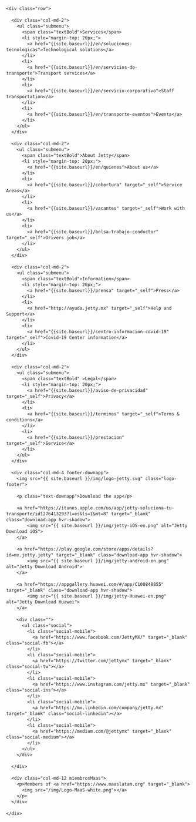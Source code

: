 <div class="container-fluid footer">
  <div class="container">

    <div class="row">

      <div class="col-md-2">
        <ul class="submenu">
          <span class="textBold">Services</span>
          <li style="margin-top: 20px;">
            <a href="{{site.baseurl}}/en/soluciones-tecnologicas">Technological solutions</a>
          </li>
          <li>
            <a href="{{site.baseurl}}/en/servicios-de-transporte">Transport services</a>
          </li>
          <li>
            <a href="{{site.baseurl}}/en/servicio-corporativo">Staff transportation</a>
          </li>
          <li>
            <a href="{{site.baseurl}}/en/transporte-eventos">Events</a>
          </li>
        </ul>
      </div>

      <div class="col-md-2">
        <ul class="submenu">
          <span class="textBold">About Jetty</span>
          <li style="margin-top: 20px;">
            <a href="{{site.baseurl}}/en/quienes">About us</a>
          </li>
          <li>
            <a href="{{site.baseurl}}/cobertura" target="_self">Service Areas</a>
          </li>
          <li>
            <a href="{{site.baseurl}}/vacantes" target="_self">Work with us</a>
          </li>
          <li>
            <a href="{{site.baseurl}}/bolsa-trabajo-conductor" target="_self">Drivers job</a>
          </li>
        </ul>
      </div>

      <div class="col-md-2">
        <ul class="submenu">
          <span class="textBold">Information</span>
          <li style="margin-top: 20px;">
            <a href="{{site.baseurl}}/prensa" target="_self">Press</a>
          </li>
          <li>
            <a href="http://ayuda.jetty.mx" target="_self">Help and Support</a>
          </li>
          <li>
            <a href="{{site.baseurl}}/centro-informacion-covid-19" target="_self">Covid-19 Center information</a>
          </li>
        </ul>
      </div>

      <div class="col-md-2">
        <ul class="submenu">
          <span class="textBold" >Legal</span>
          <li style="margin-top: 20px;">
            <a href="{{site.baseurl}}/aviso-de-privacidad" target="_self">Privacy</a>
          </li>
          <li>
            <a href="{{site.baseurl}}/terminos" target="_self">Terms & conditions</a>
          </li>
          <li>
            <a href="{{site.baseurl}}/prestacion" target="_self">Service</a>
          </li>
        </ul>
      </div>

      <div class="col-md-4 footer-downapp">
        <img src="{{ site.baseurl }}/img/logo-jetty.svg" class="logo-footer">

        <p class="text-downapp">Download the app</p>

        <a href="https://itunes.apple.com/us/app/jetty-soluciona-tu-transporte/id1276413293?l=es&ls=1&mt=8" target="_blank" class="download-app hvr-shadow">
            <img src="{{ site.baseurl }}/img/jetty-iOS-en.png" alt="Jetty Download iOS">
        </a>

        <a href="https://play.google.com/store/apps/details?id=mx.jetty.jetty" target="_blank" class="download-app hvr-shadow">
            <img src="{{ site.baseurl }}/img/jetty-android-en.png" alt="Jetty Download Android">
        </a>

        <a href="https://appgallery.huawei.com/#/app/C100848855" target="_blank" class="download-app hvr-shadow">
            <img src="{{ site.baseurl }}/img/jetty-Huawei-en.png" alt="Jetty Download Huawei">
        </a>

        <div class="">
          <ul class="social">
            <li class="social-mobile">
              <a href="https://www.facebook.com/JettyMX/" target="_blank" class="social-fb"></a>
            </li>
            <li class="social-mobile">
              <a href="https://twitter.com/jettymx" target="_blank" class="social-tw"></a>
            </li>
            <li class="social-mobile">
              <a href="https://www.instagram.com/jetty.mx" target="_blank" class="social-ins"></a>
            </li>
            <li class="social-mobile">
              <a href="https://mx.linkedin.com/company/jetty.mx" target="_blank" class="social-linkedin"></a>
            </li>
            <li class="social-mobile">
              <a href="https://medium.com/@jettymx" target="_blank" class="social-medium"></a>
            </li>
          </ul>
        </div>

      </div>

      <div class="col-md-12 miembrosMaas">
        <p>Members of <a href="https://www.maaslatam.org" target="_blank">
          <img src="/img/Logo-MaaS-white.png"></a>
        </p>
      </div>

    </div>

  </div>
</div>


<!-- <div class="container-fluid footer">
  <div class="container ">

    <div class="row">

      <div class="col-md-2 logo-footer">
        <img src="{{ site.baseurl }}/img/logo-jetty-green.svg">
      </div>

      <div class="col-md-3">
          <ul class="submenu">
            <li>
              <a href="{{site.baseurl}}/en/quienes">About us</a>
            </li>
            <li>
              <a href="{{site.baseurl}}/en/transporte-de-personal-y-escolar" target="_self">Staff and school transportation</a>
            </li>
            <li>
              <a href="{{site.baseurl}}/en/transporte-publico" target="_self">Public transit</a>
            </li>
            <li>
              <a href="{{site.baseurl}}/en/transporte-gobierno" target="_self">Government</a>
            </li>
            <li>
              <a href="{{site.baseurl}}/en/cobertura" target="_self">Service Areas</a>
            </li>
            <li>
              <a href="{{site.baseurl}}/en/transporte-eventos" target="_self">Events</a>
            </li>
            <li>
              <a href="{{site.baseurl}}/vacantes" target="_self">Work with us</a>
            </li>
          </ul>
        </div>

        <div class="col-md-3">
          <ul class="submenu">
            <li>
              <a href="{{site.baseurl}}/en/prensa" target="_self">Press</a>
            </li>
            <li>
              <a href="http://ayuda.jetty.mx" target="_self">FAQs</a>
            </li>
            <li>
              <a href="{{site.baseurl}}/aviso-de-privacidad" target="_self">Privacy</a>
            </li>
            <li>
              <a href="{{site.baseurl}}/terminos" target="_self">Terms & conditions</a>
            </li>
            <li>
              <a href="{{site.baseurl}}/prestacion" target="_self">Service</a>
            </li>
            <li>
              <a href="{{site.baseurl}}/bolsa-trabajo-conductor" target="_self">Bolsa de trabajo conductores</a>
            </li>
            <li>
              <a href="{{site.baseurl}}/centro-informacion-covid-19" target="_self">Centro de información Covid-19</a>
            </li>
          </ul>
        </div>


    </div>

  </div>
</div> -->